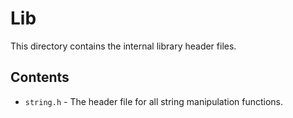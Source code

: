# Lib
This directory contains the internal library header files.

## Contents
- `string.h` - The header file for all string manipulation functions.
